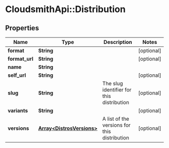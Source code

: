 # CloudsmithApi::Distribution

## Properties
Name | Type | Description | Notes
------------ | ------------- | ------------- | -------------
**format** | **String** |  | [optional] 
**format_url** | **String** |  | [optional] 
**name** | **String** |  | 
**self_url** | **String** |  | [optional] 
**slug** | **String** | The slug identifier for this distribution | [optional] 
**variants** | **String** |  | [optional] 
**versions** | [**Array&lt;DistrosVersions&gt;**](DistrosVersions.md) | A list of the versions for this distribution | [optional] 


